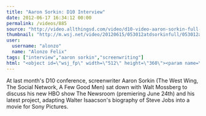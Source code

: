 ```yaml
---
title: "Aaron Sorkin: D10 Interview"
date: 2012-06-17 16:34:12 00:00
permalink: /videos/885
source: "http://video.allthingsd.com/video/d10-video-aaron-sorkin-full-session/2DEACB1E-590D-4ADC-A467-C9140BBDEE98"
thumbnail: "http://m.wsj.net/video/20120615/053012atdsorkinfull/053012atdsorkinfull_167x94.jpg"
user:
  username: "alonzo"
  name: "Alonzo Felix"
tags: ["interview","aaron sorkin","screenwriting"]
html: "<object id=\"wsj_fp\" width=\"512\" height=\"360\"><param name=\"wmode\" value=\"transparent\"><param name=\"movie\" value=\"http://s.wsj.net/media/swf/main.swf\"><param name=\"allowFullScreen\" value=\"true\"><param name=\"allowscriptaccess\" value=\"always\"><param name=\"flashvars\" value=\"videoGUID={2DEACB1E-590D-4ADC-A467-C9140BBDEE98}&amp;playerid=4001&amp;plyMediaEnabled=1&amp;configURL=http://m.wsj.net/video-players/&amp;autoStart=false\" base=\"http://s.wsj.net/media/swf/\"><embed src=\"http://s.wsj.net/media/swf/main.swf\" bgcolor=\"#FFFFFF\" flashvars=\"videoGUID={2DEACB1E-590D-4ADC-A467-C9140BBDEE98}&amp;playerid=4001&amp;plyMediaEnabled=1&amp;configURL=http://m.wsj.net/video-players/&amp;autoStart=false\" base=\"http://s.wsj.net/media/swf/\" name=\"microflashPlayer\" width=\"512\" height=\"360\" seamlesstabbing=\"false\" type=\"application/x-shockwave-flash\" swliveconnect=\"true\" pluginspage=\"http://www.macromedia.com/shockwave/download/index.cgi?P1_Prod_Version=ShockwaveFlash\" wmode=\"transparent\"></embed></object>"
---
```


At last month's D10 conference, screenwriter Aaron Sorkin (The West Wing, The Social Network, A Few Good Men) sat down with Walt Mossberg to discuss his new HBO show The Newsroom (premiering June 24th) and his latest project, adapting Walter Isaacson's biography of Steve Jobs into a movie for Sony Pictures.